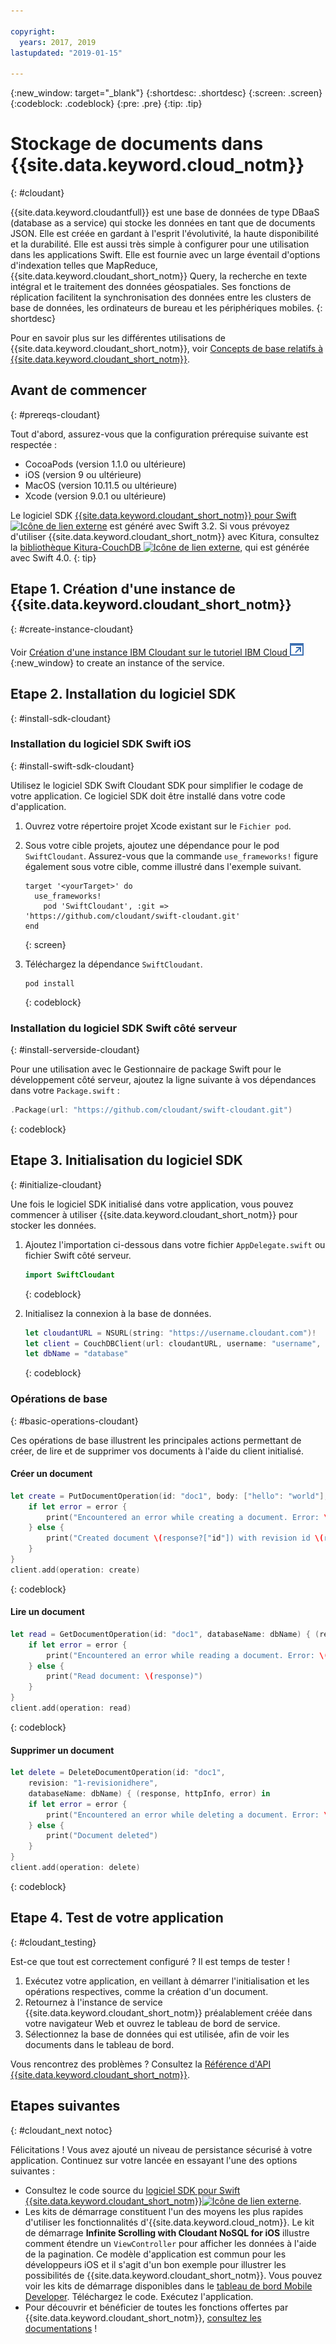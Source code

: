 ```yaml
---

copyright:
  years: 2017, 2019
lastupdated: "2019-01-15"

---
```


{:new_window: target="_blank"}
{:shortdesc: .shortdesc}
{:screen: .screen}
{:codeblock: .codeblock}
{:pre: .pre}
{:tip: .tip}

# Stockage de documents dans {{site.data.keyword.cloud_notm}}
{: #cloudant}

{{site.data.keyword.cloudantfull}} est une base de données de type DBaaS (database as a service) qui stocke les données en tant que de documents JSON. Elle est créée en gardant à l'esprit l'évolutivité, la haute disponibilité et la durabilité. Elle est aussi très simple à configurer pour une utilisation dans les applications Swift. Elle est fournie avec un large éventail d'options d'indexation telles que MapReduce, {{site.data.keyword.cloudant_short_notm}} Query, la recherche en texte intégral et le traitement des données géospatiales. Ses fonctions de réplication facilitent la synchronisation des données entre les clusters de base de données, les ordinateurs de bureau et les périphériques
mobiles. 
{: shortdesc}

Pour en savoir plus sur les différentes utilisations de {{site.data.keyword.cloudant_short_notm}}, voir [Concepts de base relatifs à {{site.data.keyword.cloudant_short_notm}}](/docs/services/Cloudant/basics/index.html#cloudant-nosql-db-basics).

## Avant de commencer
{: #prereqs-cloudant}

Tout d'abord, assurez-vous que la configuration prérequise suivante est respectée :
 * CocoaPods (version 1.1.0 ou ultérieure)
 * iOS (version 9 ou ultérieure)
 * MacOS (version 10.11.5 ou ultérieure)
 * Xcode (version 9.0.1 ou ultérieure)

Le logiciel SDK [{{site.data.keyword.cloudant_short_notm}} pour Swift ![Icône de lien externe](../../icons/launch-glyph.svg "Icône de lien externe")](https://github.com/cloudant/swift-cloudant) est généré avec Swift 3.2. Si vous prévoyez d'utiliser {{site.data.keyword.cloudant_short_notm}} avec Kitura, consultez la [bibliothèque Kitura-CouchDB ![Icône de lien externe](../../icons/launch-glyph.svg "Icône de lien externe")](https://github.com/IBM-Swift/Kitura-CouchDB), qui est générée avec Swift 4.0.
{: tip}

## Etape 1. Création d'une instance de {{site.data.keyword.cloudant_short_notm}}
{: #create-instance-cloudant}

Voir [Création d'une instance IBM Cloudant sur le tutoriel IBM Cloud ![Icône de lien externe](../images/launch-glyph.svg "Icône de lien externe")](/docs/services/Cloudant/tutorials/create_service.html){:new_window} to create an instance of the service.

## Etape 2. Installation du logiciel SDK
{: #install-sdk-cloudant}

### Installation du logiciel SDK Swift iOS
{: #install-swift-sdk-cloudant}

Utilisez le logiciel SDK Swift Cloudant SDK pour simplifier le codage de votre application. Ce logiciel SDK doit être installé dans votre code d'application.

1. Ouvrez votre répertoire projet Xcode existant sur le `Fichier pod`.
2. Sous votre cible projets, ajoutez une dépendance pour le pod `SwiftCloudant`. Assurez-vous que la commande `use_frameworks!` figure également sous votre cible, comme illustré dans l'exemple suivant.
    ```
    target '<yourTarget>' do
      use_frameworks!
        pod 'SwiftCloudant', :git => 'https://github.com/cloudant/swift-cloudant.git'
    end
    ```
    {: screen}

3. Téléchargez la dépendance `SwiftCloudant`.
    ```
    pod install
    ```
    {: codeblock}

### Installation du logiciel SDK Swift côté serveur
{: #install-serverside-cloudant}

Pour une utilisation avec le Gestionnaire de package Swift pour le développement côté serveur, ajoutez la ligne suivante à vos dépendances dans votre `Package.swift` :
```swift
.Package(url: "https://github.com/cloudant/swift-cloudant.git")
```
{: codeblock}

## Etape 3. Initialisation du logiciel SDK
{: #initialize-cloudant}

Une fois le logiciel SDK initialisé dans votre application, vous pouvez commencer à utiliser {{site.data.keyword.cloudant_short_notm}} pour stocker les données.

1.  Ajoutez l'importation ci-dessous dans votre fichier `AppDelegate.swift` ou fichier Swift côté serveur.
    ```swift
    import SwiftCloudant
    ```
    {: codeblock}

2. Initialisez la connexion à la base de données.
    ```swift
    let cloudantURL = NSURL(string: "https://username.cloudant.com")!
    let client = CouchDBClient(url: cloudantURL, username: "username", password: "password")
    let dbName = "database"
    ```
    {: codeblock}

### Opérations de base
{: #basic-operations-cloudant}

Ces opérations de base illustrent les principales actions permettant de créer, de lire et de supprimer vos documents à l'aide du client initialisé.

#### Créer un document
```swift
let create = PutDocumentOperation(id: "doc1", body: ["hello": "world"], databaseName: dbName) {(response, httpInfo, error) in
    if let error = error {
        print("Encountered an error while creating a document. Error: \(error)")
    } else {
        print("Created document \(response?["id"]) with revision id \(response?["rev"])")
    }
}
client.add(operation: create)
```
{: codeblock}

#### Lire un document
```swift
let read = GetDocumentOperation(id: "doc1", databaseName: dbName) { (response, httpInfo, error) in
    if let error = error {
        print("Encountered an error while reading a document. Error: \(error)")
    } else {
        print("Read document: \(response)")
    }   
}
client.add(operation: read)
```
{: codeblock}

#### Supprimer un document
```swift
let delete = DeleteDocumentOperation(id: "doc1",
    revision: "1-revisionidhere",
    databaseName: dbName) { (response, httpInfo, error) in
    if let error = error {
        print("Encountered an error while deleting a document. Error: \(error)")
    } else {
        print("Document deleted")
    }   
}
client.add(operation: delete)
```
{: codeblock}

## Etape 4. Test de votre application
{: #cloudant_testing}

Est-ce que tout est correctement configuré ? Il est temps de tester !

1. Exécutez votre application, en veillant à démarrer l'initialisation et les opérations respectives, comme la création d'un document.
2. Retournez à l'instance de service {{site.data.keyword.cloudant_short_notm}} préalablement créée dans votre navigateur Web et ouvrez le tableau de bord de service.
3. Sélectionnez la base de données qui est utilisée, afin de voir les documents dans le tableau de bord.

Vous rencontrez des problèmes ? Consultez la [Référence d'API {{site.data.keyword.cloudant_short_notm}}](/docs/services/Cloudant/api/index.html#api-reference-overview).

## Etapes suivantes
{: #cloudant_next notoc}

Félicitations ! Vous avez ajouté un niveau de persistance sécurisé à votre application. Continuez sur votre lancée en essayant l'une des options suivantes :

* Consultez le code source du [logiciel SDK pour Swift {{site.data.keyword.cloudant_short_notm}}![Icône de lien externe](../../icons/launch-glyph.svg "Icône de lien externe")](https://github.com/cloudant/swift-cloudant).
* Les kits de démarrage constituent l'un des moyens les plus rapides d'utiliser les fonctionnalités d'{{site.data.keyword.cloud_notm}}. Le kit de démarrage **Infinite Scrolling with Cloudant NoSQL for iOS** illustre comment étendre un `ViewController` pour afficher les données à l'aide de la pagination. Ce modèle d'application est commun pour les développeurs iOS et il s'agit d'un bon exemple pour illustrer les possibilités de {{site.data.keyword.cloudant_short_notm}}. Vous pouvez voir les kits de démarrage disponibles dans le [tableau de bord Mobile Developer](https://cloud.ibm.com/developer/mobile/dashboard). Téléchargez le code. Exécutez l'application.
* Pour découvrir et bénéficier de toutes les fonctions offertes par {{site.data.keyword.cloudant_short_notm}}, [consultez les documentations](/docs/services/Cloudant/index.html) !

